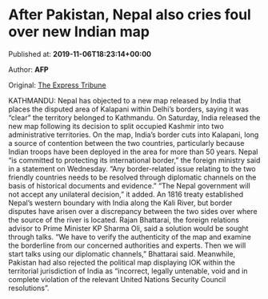 
# After Pakistan, Nepal also cries foul over new Indian map

Published at: **2019-11-06T18:23:14+00:00**

Author: **AFP**

Original: [The Express Tribune](https://tribune.com.pk/story/2094897/3-pakistan-nepal-also-cries-foul-new-indian-map/)

KATHMANDU: Nepal has objected to a new map released by India that places the disputed area of Kalapani within Delhi’s borders, saying it was “clear” the territory belonged to Kathmandu.
On Saturday, India released the new map following its decision to split occupied Kashmir into two administrative territories.
On the map, India’s border cuts into Kalapani, long a source of contention between the two countries, particularly because Indian troops have been deployed in the area for more than 50 years.
Nepal “is committed to protecting its international border,” the foreign ministry said in a statement on Wednesday.
“Any border-related issue relating to the two friendly countries needs to be resolved through diplomatic channels on the basis of historical documents and evidence.”
“The Nepal government will not accept any unilateral decision,” it added.
An 1816 treaty established Nepal’s western boundary with India along the Kali River, but border disputes have arisen over a discrepancy between the two sides over where the source of the river is located.
Rajan Bhattarai, the foreign relations advisor to Prime Minister KP Sharma Oli, said a solution would be sought through talks.
“We have to verify the authenticity of the map and examine the borderline from our concerned authorities and experts.
Then we will start talks using our diplomatic channels,” Bhattarai said.
Meanwhile, Pakistan had also rejected the political map displaying IOK within the territorial jurisdiction of India as “incorrect, legally untenable, void and in complete violation of the relevant United Nations Security Council resolutions”.
